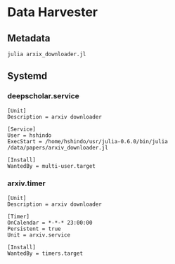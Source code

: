 # Data Harvester
## Metadata
```julia
julia arxix_downloader.jl
```

## Systemd
### deepscholar.service
```
[Unit]
Description = arxiv downloader

[Service]
User = hshindo
ExecStart = /home/hshindo/usr/julia-0.6.0/bin/julia /data/papers/arxiv_downloader.jl

[Install]
WantedBy = multi-user.target
```

### arxiv.timer
```
[Unit]
Description = arxiv downloader

[Timer]
OnCalendar = *-*-* 23:00:00
Persistent = true
Unit = arxiv.service

[Install]
WantedBy = timers.target
```
